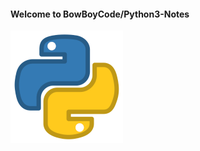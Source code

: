#### Welcome to BowBoyCode/Python3-Notes

<img src="images/pylogo.png" >
<!-- ![](images/pylogo.png) -->